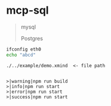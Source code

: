 # mcp-sql

> mysql
>
> Postgres



```bash
ifconfig eth0
echo "abcd"
```

```xmind preview
./../example/demo.xmind  <- file path
```

```terminal

>|warning|npm run build
>|info|npm run start
>|error|npm run start
>|success|npm run start
```
